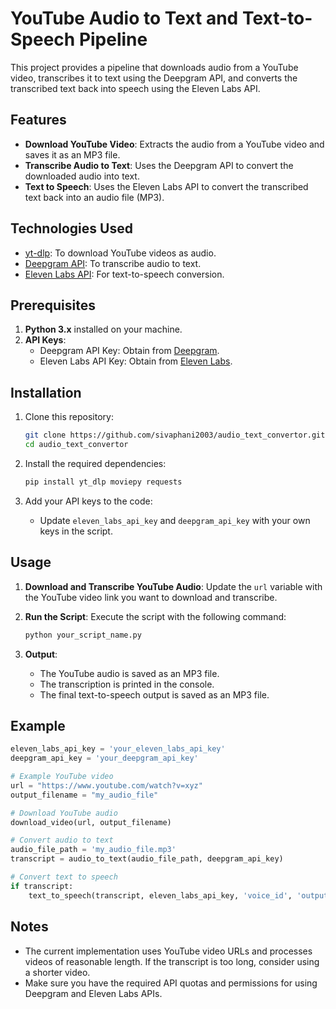 # YouTube Audio to Text and Text-to-Speech Pipeline

This project provides a pipeline that downloads audio from a YouTube video, transcribes it to text using the Deepgram API, and converts the transcribed text back into speech using the Eleven Labs API.

## Features

- **Download YouTube Video**: Extracts the audio from a YouTube video and saves it as an MP3 file.
- **Transcribe Audio to Text**: Uses the Deepgram API to convert the downloaded audio into text.
- **Text to Speech**: Uses the Eleven Labs API to convert the transcribed text back into an audio file (MP3).

## Technologies Used

- [yt-dlp](https://github.com/yt-dlp/yt-dlp): To download YouTube videos as audio.
- [Deepgram API](https://deepgram.com/): To transcribe audio to text.
- [Eleven Labs API](https://beta.elevenlabs.io/): For text-to-speech conversion.

## Prerequisites

1. **Python 3.x** installed on your machine.
2. **API Keys**:
   - Deepgram API Key: Obtain from [Deepgram](https://developers.deepgram.com/).
   - Eleven Labs API Key: Obtain from [Eleven Labs](https://beta.elevenlabs.io/).

## Installation

1. Clone this repository:
    ```bash
    git clone https://github.com/sivaphani2003/audio_text_convertor.git
    cd audio_text_convertor
    ```

2. Install the required dependencies:
    ```bash
    pip install yt_dlp moviepy requests
    ```

3. Add your API keys to the code:
   - Update `eleven_labs_api_key` and `deepgram_api_key` with your own keys in the script.

## Usage

1. **Download and Transcribe YouTube Audio**:
   Update the `url` variable with the YouTube video link you want to download and transcribe.

2. **Run the Script**:
   Execute the script with the following command:
    ```bash
    python your_script_name.py
    ```

3. **Output**:
   - The YouTube audio is saved as an MP3 file.
   - The transcription is printed in the console.
   - The final text-to-speech output is saved as an MP3 file.

## Example

```python
eleven_labs_api_key = 'your_eleven_labs_api_key'
deepgram_api_key = 'your_deepgram_api_key'

# Example YouTube video
url = "https://www.youtube.com/watch?v=xyz"  
output_filename = "my_audio_file"

# Download YouTube audio
download_video(url, output_filename)

# Convert audio to text
audio_file_path = 'my_audio_file.mp3'
transcript = audio_to_text(audio_file_path, deepgram_api_key)

# Convert text to speech
if transcript:
    text_to_speech(transcript, eleven_labs_api_key, 'voice_id', 'output_audio')
```

## Notes

- The current implementation uses YouTube video URLs and processes videos of reasonable length. If the transcript is too long, consider using a shorter video.
- Make sure you have the required API quotas and permissions for using Deepgram and Eleven Labs APIs.


